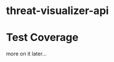 # threat-visualizer-api


# Test Coverage 
[](https://raw.githubusercontent.com/rokon12/threat-visualizer-api/master/.github/badges/jacoco.svg?token=AADIYEIDZARFJWWNKSFHFTLBTHYLA)

more on it later...
